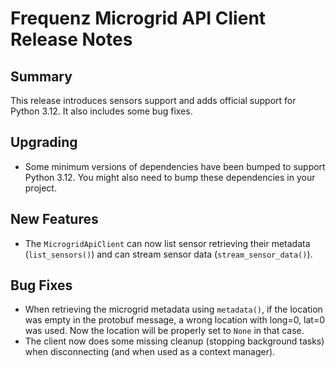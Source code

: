 # Frequenz Microgrid API Client Release Notes

## Summary

This release introduces sensors support and adds official support for Python 3.12. It also includes some bug fixes.

## Upgrading

- Some minimum versions of dependencies have been bumped to support Python 3.12. You might also need to bump these dependencies in your project.

## New Features

- The `MicrogridApiClient` can now list sensor retrieving their metadata (`list_sensors()`) and can stream sensor data (`stream_sensor_data()`).

## Bug Fixes

- When retrieving the microgrid metadata using `metadata()`, if the location was empty in the protobuf message, a wrong location with long=0, lat=0 was used. Now the location will be properly set to `None` in that case.
- The client now does some missing cleanup (stopping background tasks) when disconnecting (and when used as a context manager).
